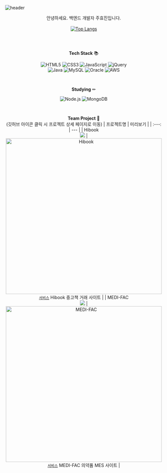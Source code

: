 ![header](https://capsule-render.vercel.app/api?type=soft&color=gradient&height=160&section=header&text=MEMOZ00%20Github&fontColor=#fff&fontSize=60&fontAlign=50)

<div align=center>
  
  안녕하세요. 백엔드 개발자 주효진입니다.  
  <br>
  [![Top Langs](https://github-readme-stats.vercel.app/api/top-langs/?username=MEMOZ00&layout=compact)](https://github.com/MEMOZ00/github-readme-stats)
  <br>
  <h2></h2>
  <br>
  
  **Tech Stack** 📚
  
  ![HTML5](https://img.shields.io/badge/-HTML5-E34F26?style=flat-square&logo=HTML5&logoColor=white)
  ![CSS3](https://img.shields.io/badge/-CSS3-1572B6?style=flat-square&logo=HTML5&logoColor=white)
  ![JavaScript](https://img.shields.io/badge/-JavaScript-F7DF1E?style=flat-square&logo=JavaScript&logoColor=black)
  ![jQuery](https://img.shields.io/badge/-jQuery-0769AD?style=flat-square&logo=jquery&logoColor=black)
  <br>
  ![Java](https://img.shields.io/badge/-Java-007396?style=flat-square&logo=openjdk&logoColor=white)
  ![MySQL](https://img.shields.io/badge/-MySQL-4479A1?style=flat-square&logo=mysql&logoColor=white)
  ![Oracle](https://img.shields.io/badge/-Oracle-F80000?style=flat-square&logo=oracle&logoColor=black)
  ![AWS](https://img.shields.io/badge/-AWS-232F3E?style=flat-square&logo=amazonaws&logoColor=white)
  
  <br>
  
  **Studying** ✏
  
  ![Node.js](https://img.shields.io/badge/-Node.js-339933?style=flat-square&logo=node.js&logoColor=black)
  ![MongoDB](https://img.shields.io/badge/-MongoDB-47A248?style=flat-square&logo=mongodb&logoColor=black)
  
  <br>
  
  **Team Project** 📑  
  (깃허브 아이콘 클릭 시 프로젝트 상세 페이지로 이동)
  | 프로젝트명 | 미리보기 |
  | :---: | --- |
  | Hibook</br><a href="https://github.com/MEMOZ00/Project_team2"><img src="https://img.shields.io/badge/-GitHub-181717?style=flat&logo=GitHub&logoColor=white"></img></a> | <img src="https://user-images.githubusercontent.com/124169002/233026279-87accf62-07ef-4c4a-bcfd-d70e9fc213c2.PNG" alt="Hibook" width='500'></img></br>[`서비스`](http://itwillbs7.cafe24.com/teamProject/main.do) Hibook 중고책 거래 사이트 |
  | MEDI-FAC</br><a href="https://github.com/MEMOZ00/mes_team4"><img src="https://img.shields.io/badge/-GitHub-181717?style=flat&logo=GitHub&logoColor=white"></img></a> | <img src="https://user-images.githubusercontent.com/124169002/233026353-161ed5d4-7046-41ec-b57f-f6bca47b350f.PNG" alt="MEDI-FAC" width='500'></img></br>[`서비스`](http://itwillbs21.cafe24.com/mesteam4/home) MEDI-FAC 의약품 MES 사이트 |
  
</div>

<!--
**MEMOZ00/MEMOZ00** is a ✨ _special_ ✨ repository because its `README.md` (this file) appears on your GitHub profile.

Here are some ideas to get you started:

- 🔭 I’m currently working on ...
- 🌱 I’m currently learning ...
- 👯 I’m looking to collaborate on ...
- 🤔 I’m looking for help with ...
- 💬 Ask me about ...
- 📫 How to reach me: ...
- 😄 Pronouns: ...
- ⚡ Fun fact: ...
-->
